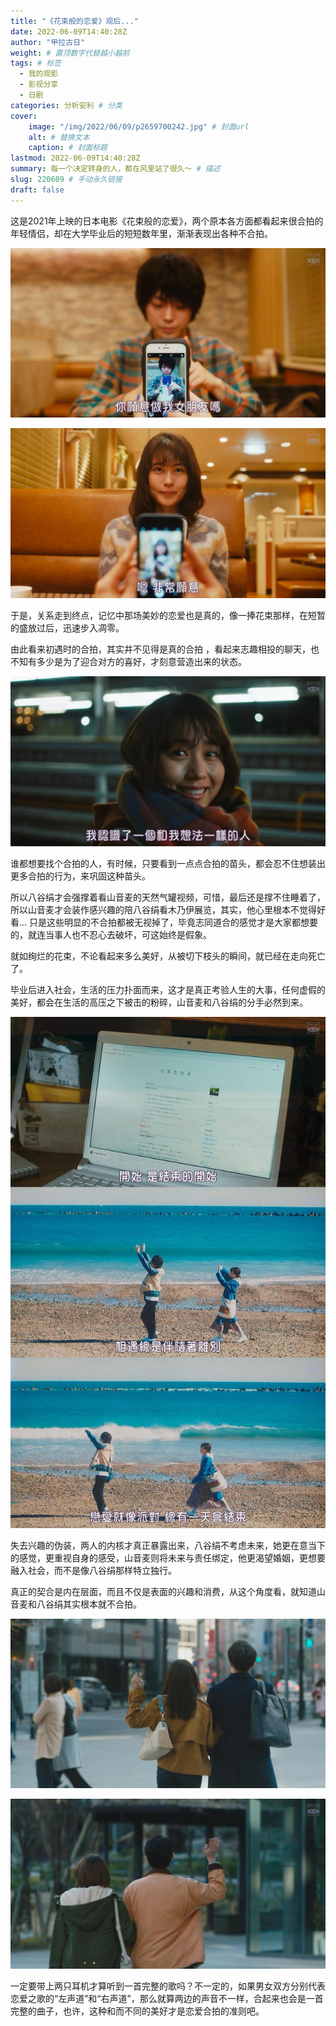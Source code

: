 ```yaml
---
title: "《花束般的恋爱》观后..."
date: 2022-06-09T14:40:28Z
author: "甲拉古日"
weight: # 置顶数字代替越小越前
tags: # 标签
  - 我的观影
  - 影视分享
  - 日剧
categories: 分析安利 # 分类
cover:
    image: "/img/2022/06/09/p2659700242.jpg" # 封面url
    alt: # 替换文本
    caption: # 封面标题
lastmod: 2022-06-09T14:40:28Z
summary: 每一个决定转身的人，都在风里站了很久～ # 描述
slug: 220609 # 手动永久链接
draft: false
---
```

这是2021年上映的日本电影《花束般的恋爱》，两个原本各方面都看起来很合拍的年轻情侣，却在大学毕业后的短短数年里，渐渐表现出各种不合拍。

![](/img/2022/06/09/p2673371237.jpg)

![](/img/2022/06/09/p2673371236.jpg)

于是，关系走到终点，记忆中那场美妙的恋爱也是真的，像一捧花束那样，在短暂的盛放过后，迅速步入凋零。

由此看来初遇时的合拍，其实并不见得是真的合拍
，看起来志趣相投的聊天，也不知有多少是为了迎合对方的喜好，才刻意营造出来的状态。

![](/img/2022/06/09/p2673514799.webp)

谁都想要找个合拍的人，有时候，只要看到一点点合拍的苗头，都会忍不住想装出更多合拍的行为，来巩固这种苗头。

所以八谷绢才会强撑着看山音麦的天然气罐视频，可惜，最后还是撑不住睡着了，所以山音麦才会装作感兴趣的陪八谷绢看木乃伊展览，其实，他心里根本不觉得好看... 只是这些明显的不合拍都被无视掉了，毕竟志同道合的感觉才是大家都想要的，就连当事人也不忍心去破坏，可这始终是假象。

就如绚烂的花束，不论看起来多么美好，从被切下枝头的瞬间，就已经在走向死亡了。

毕业后进入社会，生活的压力扑面而来，这才是真正考验人生的大事，任何虚假的美好，都会在生活的高压之下被击的粉碎，山音麦和八谷绢的分手必然到来。

![](/img/2022/06/09/p2673385875.jpg)

失去兴趣的伪装，两人的内核才真正暴露出来，八谷绢不考虑未来，她更在意当下的感觉，更重视自身的感受，山音麦则将未来与责任绑定，他更渴望婚姻，更想要融入社会，而不是像八谷绢那样特立独行。

真正的契合是内在层面，而且不仅是表面的兴趣和消费，从这个角度看，就知道山音麦和八谷绢其实根本就不合拍。

![](/img/2022/06/09/p2673371241.jpg)

![](/img/2022/06/09/p2673371239.jpg)

一定要带上两只耳机才算听到一首完整的歌吗？不一定的，如果男女双方分别代表恋爱之歌的“左声道”和“右声道”，那么就算两边的声音不一样，合起来也会是一首完整的曲子，也许，这种和而不同的美好才是恋爱合拍的准则吧。